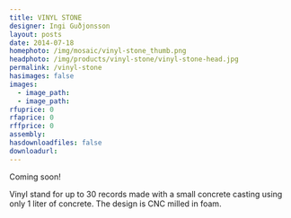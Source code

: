 ```yaml
---
title: VINYL STONE
designer: Ingi Guðjonsson
layout: posts
date: 2014-07-18
homephoto: /img/mosaic/vinyl-stone_thumb.png
headphoto: /img/products/vinyl-stone/vinyl-stone-head.jpg
permalink: /vinyl-stone
hasimages: false
images:  
  - image_path: 
  - image_path: 
rfuprice: 0
rfaprice: 0
rffprice: 0
assembly: 
hasdownloadfiles: false
downloadurl:
---
```


Coming soon!

Vinyl stand for up to 30 records made with a small concrete casting using only 1 liter of concrete. The design is CNC milled in foam.
